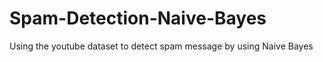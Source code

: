# Spam-Detection-Naive-Bayes
 Using the youtube dataset to detect spam message by using Naive Bayes
